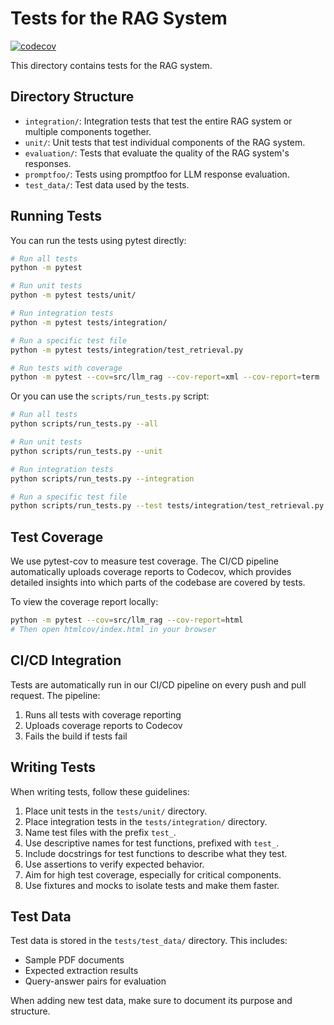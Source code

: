 # Tests for the RAG System

[![codecov](https://codecov.io/gh/sm4rtm4art/llm-rag/branch/main/graph/badge.svg)](https://codecov.io/gh/sm4rtm4art/llm-rag)

This directory contains tests for the RAG system.

## Directory Structure

- `integration/`: Integration tests that test the entire RAG system or multiple components together.
- `unit/`: Unit tests that test individual components of the RAG system.
- `evaluation/`: Tests that evaluate the quality of the RAG system's responses.
- `promptfoo/`: Tests using promptfoo for LLM response evaluation.
- `test_data/`: Test data used by the tests.

## Running Tests

You can run the tests using pytest directly:

```bash
# Run all tests
python -m pytest

# Run unit tests
python -m pytest tests/unit/

# Run integration tests
python -m pytest tests/integration/

# Run a specific test file
python -m pytest tests/integration/test_retrieval.py

# Run tests with coverage
python -m pytest --cov=src/llm_rag --cov-report=xml --cov-report=term
```

Or you can use the `scripts/run_tests.py` script:

```bash
# Run all tests
python scripts/run_tests.py --all

# Run unit tests
python scripts/run_tests.py --unit

# Run integration tests
python scripts/run_tests.py --integration

# Run a specific test file
python scripts/run_tests.py --test tests/integration/test_retrieval.py
```

## Test Coverage

We use pytest-cov to measure test coverage. The CI/CD pipeline automatically uploads coverage reports to Codecov, which provides detailed insights into which parts of the codebase are covered by tests.

To view the coverage report locally:

```bash
python -m pytest --cov=src/llm_rag --cov-report=html
# Then open htmlcov/index.html in your browser
```

## CI/CD Integration

Tests are automatically run in our CI/CD pipeline on every push and pull request. The pipeline:

1. Runs all tests with coverage reporting
2. Uploads coverage reports to Codecov
3. Fails the build if tests fail

## Writing Tests

When writing tests, follow these guidelines:

1. Place unit tests in the `tests/unit/` directory.
2. Place integration tests in the `tests/integration/` directory.
3. Name test files with the prefix `test_`.
4. Use descriptive names for test functions, prefixed with `test_`.
5. Include docstrings for test functions to describe what they test.
6. Use assertions to verify expected behavior.
7. Aim for high test coverage, especially for critical components.
8. Use fixtures and mocks to isolate tests and make them faster.

## Test Data

Test data is stored in the `tests/test_data/` directory. This includes:

- Sample PDF documents
- Expected extraction results
- Query-answer pairs for evaluation

When adding new test data, make sure to document its purpose and structure.
